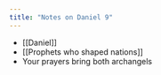 ```yaml
---
title: "Notes on Daniel 9"
---
```


- [[Daniel]]
- [[Prophets who shaped nations]]
- Your prayers bring both archangels